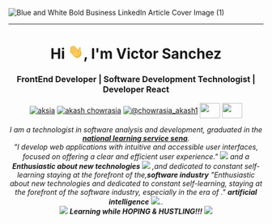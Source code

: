 ![Blue and White Bold Business LinkedIn Article Cover Image (1)](https://github.com/user-attachments/assets/3561719f-c047-4be1-9c01-915ba48bfaf1)

<hr>
<h1 align="center">Hi <img src="https://raw.githubusercontent.com/ABSphreak/ABSphreak/master/gifs/Hi.gif" width="30px">, I'm Victor Sanchez</h1>
<h3 align="center">FrontEnd Developer | Software Development Technologist | Developer React</h3>
<p align="center">
<a href="https://www.linkedin.com/in/aksia/" target="blank"><img align="center" src="https://cdn.jsdelivr.net/npm/simple-icons@3.0.1/icons/linkedin.svg" alt="aksia" height="30" width="40" /></a>
<a href="https://www.facebook.com/akash.chowrasia.908/" target="blank"><img align="center" src="https://cdn.jsdelivr.net/npm/simple-icons@3.0.1/icons/facebook.svg" alt="akash chowrasia" height="30" width="40" /></a>
<a href="https://wa.me/+057-(301)3829208" target="blank"><img align="center" src="https://svgsilh.com/svg/2071331.svg" alt="@chowrasia_akash1" height="60" width="50" /></a>
 <a href = "mailto: chowrasia.akash08@gmail.com"><img align="center" src="https://simpleicons.org/icons/gmail.svg" height="30" width="40" /></a>
  <a href = "#"><img align="center" src="https://svgsilh.com/svg/1873373.svg" height="30" width="40" /></a>
</p>
</p>
<p align="center">
  <em>
    I am a technologist in software analysis and development, graduated in the <a href="https://www.sena.edu.co/es-co/Paginas/default.aspx"> <b>national learning service sena</b></a>. <br>
    "I develop web applications with intuitive and accessible user interfaces, focused on offering a clear and efficient user experience."</b> <img src="https://github.com/TheDudeThatCode/TheDudeThatCode/blob/master/Assets/Developer.gif" width="30px"> and a <b>Enthusiastic about new technologies</b>&nbsp;<img src="https://github.com/TheDudeThatCode/TheDudeThatCode/blob/master/Assets/Designer.gif" width="36px">&nbsp,and dedicated to constant self-learning staying at the forefront of the,<b>software industry</b> "Enthusiastic about new technologies and dedicated to constant self-learning, staying at the forefront of the software industry, especially in the era of ."
    <b>artificial intelligence</b> <img src="https://github.com/TheDudeThatCode/TheDudeThatCode/blob/master/Assets/Rocket.gif" width="18px">..
  </em> 
  <br>
  <img src="https://media.giphy.com/media/VgCDAzcKvsR6OM0uWg/giphy.gif" width="50" /> <b><i>Learning while HOPING & HUSTLING!!!</i></b> <img src="https://media.giphy.com/media/7j2hfyeVcDtf2/giphy.gif" width="50" />
</p>
